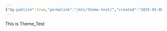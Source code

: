 ```yaml
---
{"dg-publish":true,"permalink":"/etc/theme-test/","created":"2025-05-08T09:40:35.228+09:00","updated":"2025-05-08T09:40:56.446+09:00"}
---
```



This is Theme_Test